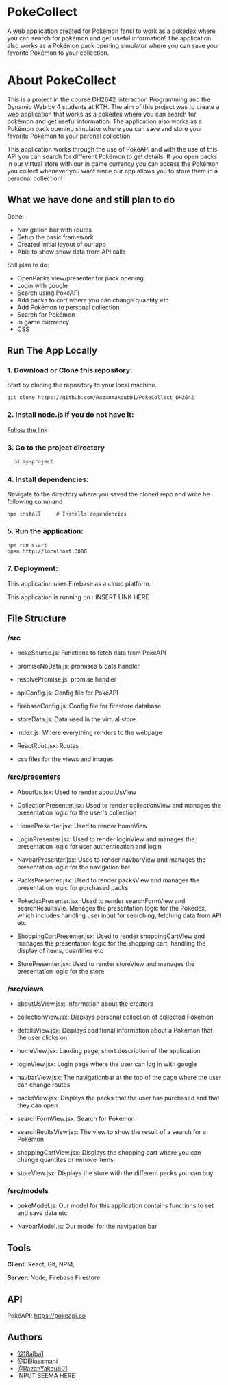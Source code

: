 # PokeCollect

A web application created for Pokémon fans! to work as a pokédex where you can search for pokémon and get useful information!
The application also works as a Pokémon pack opening simulator where you can save your favorite Pokémon to your collection.

# About PokeCollect

This is a project in the course DH2642 Interaction Programming and the Dynamic Web by 4 students at KTH. The aim of this project was to create a web application that works as a pokédex where you can search for pokémon and get useful information. The application also works as a Pokémon pack opening simulator where you can save and store your favorite Pokémon to your peronal collection.

This application works through the use of PokéAPI and with the use of this API you can search for different Pokémon to get details. If you open packs in our virtual store with our in game currency you can access the Pokémon you collect whenever you want since our app allows you to store them in a personal collection!

## What we have done and still plan to do

Done: 

- Navigation bar with routes
- Setup the basic framework
- Created initial layout of our app
- Able to show show data from API calls

Still plan to do: 

- OpenPacks view/presenter for pack opening
- Login with google
- Search using PokéAPI
- Add packs to cart where you can change quantity etc
- Add Pokémon to personal collection 
- Search for Pokémon
- In game currrency
- CSS

## Run The App Locally

### 1. Download or Clone this repository:

Start by cloning the repository to your local machine.

```
git clone https://github.com/RazanYakoub01/PokeCollect_DH2642
```

### 2. Install node.js if you do not have it:

[Follow the link](https://nodejs.org/en/)

### 3. Go to the project directory

```bash
  cd my-project
```

### 4. Install dependencies:

Navigate to the directory where you saved the cloned repo and write he following command

```
npm install     # Installs dependencies
```

### 5. Run the application:

```
npm run start
open http://localhost:3000
```

### 7. Deployment:

This application uses Firebase as a cloud platform.

This application is running on : INSERT LINK HERE

## File Structure

### **/src**

- pokeSource.js: Functions to fetch data from PokéAPI

- promiseNoData.js: promises & data handler

- resolvePromise.js: promise handler

- apiConfig.js: Config file for PokéAPI

- firebaseConfig.js: Config file for firestore database

- storeData.js: Data used in the virtual store

- index.js: Where everything renders to the webpage

- ReactRoot.jsx: Routes

- css files for the views and images


### **/src/presenters**

- AboutUs.jsx: Used to render aboutUsView

- CollectionPresenter.jsx: Used to render collectionView and manages the presentation logic for the user's collection

- HomePresenter.jsx: Used to render homeView

- LoginPresenter.jsx: Used to render loginView and manages the presentation logic for user authentication and login

- NavbarPresenter.jsx: Used to render navbarView and manages the presentation logic for the navigation bar

- PacksPresenter.jsx: Used to render packsView and manages the presentation logic for purchased packs

- PokedexPresenter.jsx: Used to render searchFormView and searchResultsVie. Manages the presentation logic for the Pokedex, which includes handling user input for searching, fetching data from API etc

- ShoppingCartPresenter.jsx: Used to render shoppingCartView and manages the presentation logic for the shopping cart, handling the display of items, quantities etc

- StorePresenter.jsx: Used to render storeView and manages the presentation logic for the store

### **/src/views**

- aboutUsView.jsx: Information about the creators

- collectionView.jsx: Displays personal collection of collected Pokémon

- detailsView.jsx: Displays additional information about a Pokémon that the user clicks on

- homeView.jsx: Landing page, short description of the application

- loginView.jsx: Login page where the user can log in with google

- navbarView.jsx: The navigationbar at the top of the page where the user can change routes

- packsView.jsx: Displays the packs that the user has purchased and that they can open

- searchFormView.jsx: Search for Pokémon

- searchReultsView.jsx: The view to show the result of a search for a Pokémon

- shoppingCartView.jsx: Displays the shopping cart where you can change quantites or remove items

- storeView.jsx: Displays the store with the different packs you can buy

### **/src/models**

- pokeModel.js: Our model for this application contains functions to set and save data etc

- NavbarModel.js: Our model for the navigation bar

## Tools

**Client:** React, Git, NPM,

**Server:** Node, Firebase Firestore

## API

PokéAPI: https://pokeapi.co

## Authors

- [@18alba1](https://www.github.com/18alba1)
- [@DEliasamani](https://github.com/Eliasamani)
- [@RazanYakoub01](https://github.com/RazanYakoub01)
- INPUT SEEMA HERE
